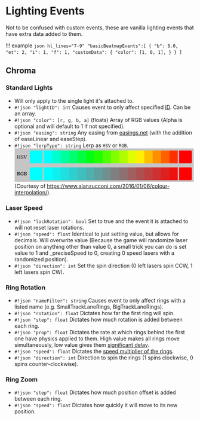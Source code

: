 # Lighting Events

Not to be confused with custom events, these are vanilla lighting events that have extra data added to them.

!!! example
    ```json hl_lines="7-9"
    "basicBeatmapEvents":[
      {
        "b": 8.0,
        "et": 2,
        "i": 1,
        "f": 1,
        "customData": {
          "color": [1, 0, 1],
        }
      }
    ]
    ```

## Chroma

### Standard Lights
* Will only apply to the single light it's attached to.
* `#!json "lightID": int` Causes event to only affect specified [ID](https://streamable.com/dhs31). Can be an array.
* `#!json "color": [r, g, b, a]` (floats) Array of RGB values (Alpha is optional and will default to 1 if not specified).
* `#!json "easing": string` Any easing from [easings.net](https://easings.net) (with the addition of easeLinear and easeStep).
* `#!json "lerpType": string` Lerp as `HSV` or `RGB`.![colorlerp](/assets/items/ColorLerp.png) (Courtesy of https://www.alanzucconi.com/2016/01/06/colour-interpolation/).
  
### Laser Speed
* `#!json "lockRotation": bool` Set to true and the event it is attached to will not reset laser rotations.
* `#!json "speed": float` Identical to just setting value, but allows for decimals. Will overwrite value (Because the game will randomize laser position on anything other than value 0, a small trick you can do is set value to 1 and _preciseSpeed to 0, creating 0 speed lasers with a randomized position).
* `#!json "direction": int` Set the spin direction (0 left lasers spin CCW, 1 left lasers spin CW).

### Ring Rotation
* `#!json "nameFilter": string` Causes event to only affect rings with a listed name (e.g. SmallTrackLaneRings, BigTrackLaneRings).
* `#!json "rotation": float` Dictates how far the first ring will spin.
* `#!json "step": float` Dictates how much rotation is added between each ring.
* `#!json "prop": float` Dictates the rate at which rings behind the first one have physics applied to them.  High value makes all rings move simultaneously, low value gives them [significant delay](https://streamable.com/vsdr9).
* `#!json "speed": float` Dictates the [speed multiplier of the rings](https://streamable.com/fxlse).
* `#!json "direction": int` Direction to spin the rings (1 spins clockwise, 0 spins counter-clockwise).

### Ring Zoom
* `#!json "step": float` Dictates how much position offset is added between each ring.
* `#!json "speed": float` Dictates how quickly it will move to its new position.

